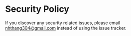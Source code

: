 # Security Policy

If you discover any security related issues, please email nhthang304@gmail.com instead of using the issue tracker.
